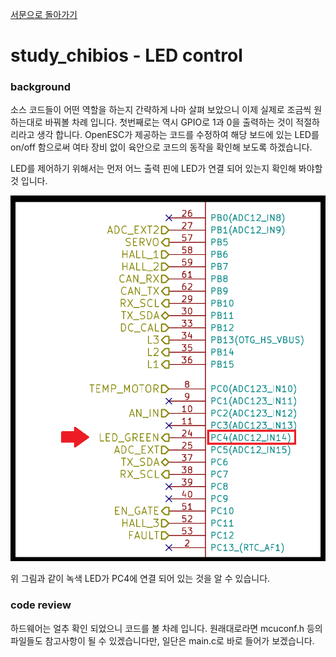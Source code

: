 [서문으로 돌아가기](README.md#howwhat---어떻게-무엇을-개발하고-공유할까)

# study_chibios - LED control

### background

소스 코드들이 어떤 역할을 하는지 간략하게 나마 살펴 보았으니 이제 실제로 조금씩 원하는대로 바꿔볼 차례 입니다. 첫번째로는 역시 GPIO로 1과 0을 출력하는 것이 적절하리라고 생각 합니다. OpenESC가 제공하는 코드를 수정하여 해당 보드에 있는 LED를 on/off 함으로써 여타 장비 없이 육안으로 코드의 동작을 확인해 보도록 하겠습니다.   
  
LED를 제어하기 위해서는 먼저 어느 출력 핀에 LED가 연결 되어 있는지 확인해 봐야할 것 입니다. 
  
![images/203.png](images/203.png)  
  
위 그림과 같이 녹색 LED가 PC4에 연결 되어 있는 것을 알 수 있습니다.  
  
### code review
  
하드웨어는 얼추 확인 되었으니 코드를 볼 차례 입니다. 원래대로라면 mcuconf.h 등의 파일들도 참고사항이 될 수 있겠습니다만, 일단은 main.c로 바로 들어가 보겠습니다.  

```C

```

